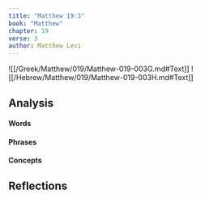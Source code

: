 ```yaml
---
title: "Matthew 19:3"
book: "Matthew"
chapter: 19
verse: 3
author: Matthew Levi
---
```

![[/Greek/Matthew/019/Matthew-019-003G.md#Text]]
![[/Hebrew/Matthew/019/Matthew-019-003H.md#Text]]

## Analysis

#### Words

#### Phrases

#### Concepts

## Reflections
